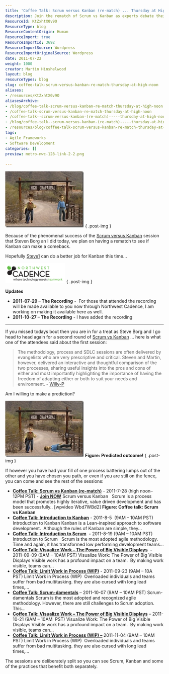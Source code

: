 ```yaml
---
title: 'Coffee Talk: Scrum versus Kanban (re-match) ... Thursday at High Noon!'
description: Join the rematch of Scrum vs Kanban as experts debate their merits! Discover insights and strategies to enhance your agile processes. Don't miss out!
ResourceId: KtZxhtX0v9O
ResourceType: blog
ResourceContentOrigin: Human
ResourceImport: true
ResourceImportId: 3692
ResourceImportSource: Wordpress
ResourceImportOriginalSource: Wordpress
date: 2011-07-22
weight: 1000
creator: Martin Hinshelwood
layout: blog
resourceTypes: blog
slug: coffee-talk-scrum-versus-kanban-re-match-thursday-at-high-noon
aliases:
- /resources/KtZxhtX0v9O
aliasesArchive:
- /blog/coffee-talk-scrum-versus-kanban-re-match-thursday-at-high-noon
- /coffee-talk-scrum-versus-kanban-re-match-thursday-at-high-noon
- /coffee-talk--scrum-versus-kanban-(re-match)-----thursday-at-high-noon-
- /blog/coffee-talk--scrum-versus-kanban-(re-match)-----thursday-at-high-noon-
- /resources/blog/coffee-talk-scrum-versus-kanban-re-match-thursday-at-high-noon
tags:
- Agile Frameworks
- Software Development
categories: []
preview: metro-nwc-128-link-2-2.png

---
```

![Chaparral%2BHigh[1]](images/Chaparral2BHigh12-1-1.jpg "Chaparral%2BHigh[1]")
{ .post-img }

Because of the phenomenal success of the [Scrum versus Kanban](http://scrumvskanbanrematch.eventbrite.com/) session that Steven Borg an I did today, we plan on having a rematch to see if Kanban can make a comeback.

Hopefully [Steve1](http://blog.nwcadence.com/author/stevenborg/) can do a better job for Kanban this time…

![NWC tagline logo_transparent](images/NWC-tagline-logo_transparent1-3-3.png "NWC tagline logo_transparent")
{ .post-img }

**Updates**

- **2011-07-29 – The Recording** -  For those that attended the recording will be made available to you now through Northwest Cadence, I am working on making it available here as well.
- **2011-10-27 – The Recording** - I have added the recording

---

If you missed todays bout then you are in for a treat as Steve Borg and I go head to head again for a second round of [Scrum vs Kanban](http://scrumvskanbanrematch.eventbrite.com/) … here is what one of the attendees said about the first session:

> The methodology, process and SDLC sessions are often delivered by evangelists who are very prescriptive and critical. Steven and Martin, however, delivered an interactive and thoughtful comparison of the two processes, sharing useful insights into the pros and cons of either and most importantly highlighting the importance of having the freedom of adapting either or both to suit your needs and environment. - [Willy-P](http://blogs.msdn.com/b/willy-peter_schaub/archive/2011/07/22/coffee-talk-scrum-versus-kanban.aspx)

Am I willing to make a prediction?

[![ScrumvsKanbanResult](images/ScrumvsKanbanResult_thumb-4-4.jpg "ScrumvsKanbanResult")](http://blog.hinshelwood.com/files/2011/07/ScrumvsKanbanResult.jpg) **Figure: Predicted outcome!**
{ .post-img }

If however you have had your fill of one process battering lumps out of the other and you have chosen you path, or even if you are still on the fence, you can come and see the rest of the sessions:

- [**Coffee Talk: Scrum vs Kanban (re-match)**](http://scrumvskanbanrematch.eventbrite.com/) - 2011-7-28 (high noon– 12PM PST) - [**Join NOW**](https://www103.livemeeting.com/cc/nwcadence/join?id=CoffeeTalk72811&pw=NWCadence) Scrum versus Kanban   Scrum is a process model that promotes highly iterative, value driven development and has been successfully..
  \[wpvideo Wbd7WBd2\]
  **Figure: Coffee talk: Scrum vs Kanban**
- [**Coffee Talk: Introduction to Kanban**](http://introtokanban-eorg.eventbrite.com/) \- 2011-8-5  (9AM – 10AM PST) Introduction to Kanban Kanban is a Lean-inspired approach to software development.  Although the rules of Kanban are simple, they...
- [**Coffee Talk: Introduction to Scrum**](http://introtoscrum-eorg.eventbrite.com/)  **-** 2011-8-19 (9AM – 10AM PST) Introduction to Scrum   Scrum is the most adopted agile methodology.  Time and again, it has transformed low performing development teams...
- [**Coffee Talk: Visualize Work – The Power of Big Visible Displays**](http://visualizework-eorg.eventbrite.com/)  **-** 2011-09-09 (9AM – 10AM PST) Visualize Work: The Power of Big Visible Displays Visible work has a profound impact on a team.  By making work visible, teams can...
- [**Coffee Talk: Limit Work in Process (WIP)**](http://limitwip-eorg.eventbrite.com/) \- 2011-09-23 (9AM – 10A  PST) Limit Work in Process (WIP)  Overloaded individuals and teams suffer from bad multitasking. they are also cursed with long lead times,...
- [**Coffee Talk: Scrum-damentals**](http://scrumdamentals-eorg.eventbrite.com/) – 2011-10-07 (9AM – 10AM PST) Scrum-damentals Scrum is the most adopted and recognized agile methodology. However, there are still challenges to Scrum adoption.  This...
- [**Coffee Talk: Visualize Work – The Power of Big Visible Displays**](http://visualizework2-eorg.eventbrite.com/) – 2011-10-21 (9AM – 10AM  PST) Visualize Work: The Power of Big Visible Displays Visible work has a profound impact on a team.  By making work visible, teams can...
- [**Coffee Talk: Limit Work in Process (WIP) –**](http://limitwip2-eorg.eventbrite.com/) 2011-11-04 (9AM – 10AM PST) Limit Work in Process (WIP)  Overloaded individuals and teams suffer from bad multitasking. they are also cursed with long lead times,...

The sessions are deliberately split so you can see Scrum, Kanban and some of the practices that benefit both separately.
